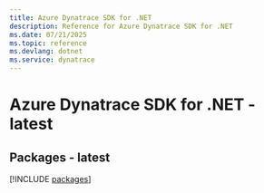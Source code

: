 ```yaml
---
title: Azure Dynatrace SDK for .NET
description: Reference for Azure Dynatrace SDK for .NET
ms.date: 07/21/2025
ms.topic: reference
ms.devlang: dotnet
ms.service: dynatrace
---
```

# Azure Dynatrace SDK for .NET - latest
## Packages - latest
[!INCLUDE [packages](dynatrace-index.md)]
